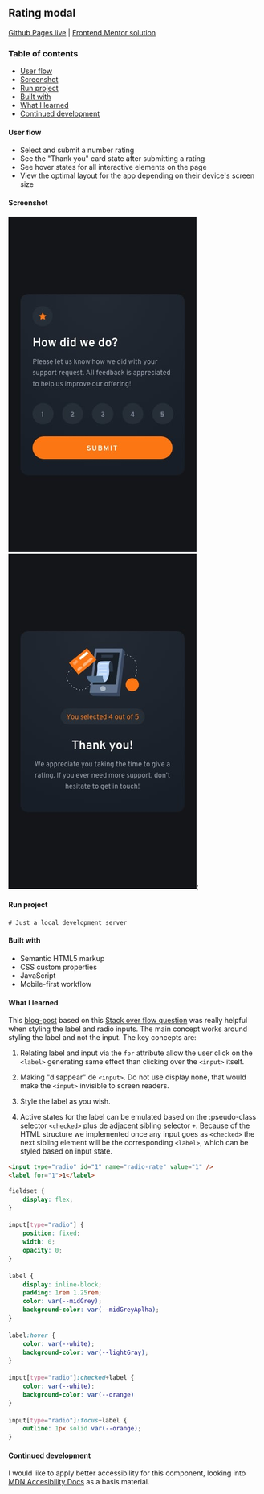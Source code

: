 ## Rating modal
[Github Pages live](https://alexcumplido.github.io/frontend-mentor/rating-modal/) | [Frontend Mentor solution](https://www.frontendmentor.io/solutions/javascript-modal-styled-label-as-input-same-effect-qZiNNHmwZX)

### Table of contents
- [User flow](#user-flow)
- [Screenshot](#screenshot)
- [Run project](#run-project)
- [Built with](#built-with)
- [What I learned](#what-i-learned)
- [Continued development](#continued-development)

#### User flow
- Select and submit a number rating
- See the "Thank you" card state after submitting a rating
- See hover states for all interactive elements on the page
- View the optimal layout for the app depending on their device's screen size

#### Screenshot
![First Modal preview](./design/mobile-design.jpg)
![Second modal preview](./design/mobile-thank-you-state.jpg);

#### Run project
```
# Just a local development server
```

#### Built with
- Semantic HTML5 markup
- CSS custom properties
- JavaScript
- Mobile-first workflow

#### What I learned
This [blog-post](https://markheath.net/post/customize-radio-button-css) based on this [Stack over flow question](https://stackoverflow.com/questions/4641752/css-how-to-style-a-selected-radio-buttons-label) was really helpful when styling the label and radio inputs. The main concept works around styling the label and not the input. The key concepts are:

1. Relating label and input via the `for` attribute allow the user click on the `<label>` generating same effect than clicking over the `<input>` itself.

2. Making "disappear" de `<input>`. Do not use display none, that would make the `<input>` invisible to screen readers.

3. Style the label as you wish.

4. Active states for the label can be emulated based on the :pseudo-class selector `<checked>` plus de adjacent sibling selector `+`. Because of the HTML structure we implemented once any input goes as `<checked>` the next sibling element will be the corresponding `<label>`, which can be styled based on input state.

```html
<input type="radio" id="1" name="radio-rate" value="1" />
<label for="1">1</label>
```
```css
fieldset {
    display: flex;
}

input[type="radio"] {
    position: fixed;
    width: 0;
    opacity: 0;
}

label {
    display: inline-block;
    padding: 1rem 1.25rem;
    color: var(--midGrey);
    background-color: var(--midGreyAplha);
}

label:hover {
    color: var(--white);
    background-color: var(--lightGray);
}

input[type="radio"]:checked+label {
    color: var(--white);
    background-color: var(--orange)
}

input[type="radio"]:focus+label {
    outline: 1px solid var(--orange);
}
```

#### Continued development
I would like to apply better accessibility for this component, looking into [MDN Accesibility Docs](https://developer.mozilla.org/en-US/docs/Web/Accessibility) as a basis material.